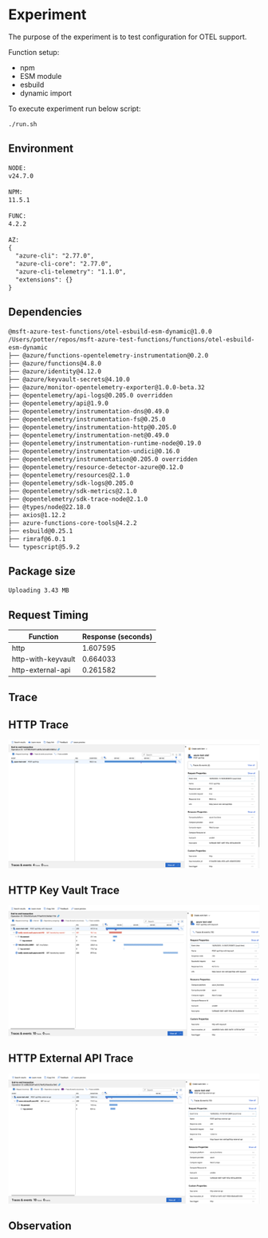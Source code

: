 # Experiment

The purpose of the experiment is to test configuration for OTEL support.

Function setup:
- npm
- ESM module
- esbuild
- dynamic import

To execute experiment run below script:
```shell
./run.sh
```

## Environment

```text
NODE:
v24.7.0

NPM:
11.5.1

FUNC:
4.2.2

AZ:
{
  "azure-cli": "2.77.0",
  "azure-cli-core": "2.77.0",
  "azure-cli-telemetry": "1.1.0",
  "extensions": {}
}
```

## Dependencies

```text
@msft-azure-test-functions/otel-esbuild-esm-dynamic@1.0.0 /Users/potter/repos/msft-azure-test-functions/functions/otel-esbuild-esm-dynamic
├── @azure/functions-opentelemetry-instrumentation@0.2.0
├── @azure/functions@4.8.0
├── @azure/identity@4.12.0
├── @azure/keyvault-secrets@4.10.0
├── @azure/monitor-opentelemetry-exporter@1.0.0-beta.32
├── @opentelemetry/api-logs@0.205.0 overridden
├── @opentelemetry/api@1.9.0
├── @opentelemetry/instrumentation-dns@0.49.0
├── @opentelemetry/instrumentation-fs@0.25.0
├── @opentelemetry/instrumentation-http@0.205.0
├── @opentelemetry/instrumentation-net@0.49.0
├── @opentelemetry/instrumentation-runtime-node@0.19.0
├── @opentelemetry/instrumentation-undici@0.16.0
├── @opentelemetry/instrumentation@0.205.0 overridden
├── @opentelemetry/resource-detector-azure@0.12.0
├── @opentelemetry/resources@2.1.0
├── @opentelemetry/sdk-logs@0.205.0
├── @opentelemetry/sdk-metrics@2.1.0
├── @opentelemetry/sdk-trace-node@2.1.0
├── @types/node@22.18.0
├── axios@1.12.2
├── azure-functions-core-tools@4.2.2
├── esbuild@0.25.1
├── rimraf@6.0.1
└── typescript@5.9.2

```
## Package size

```text
Uploading 3.43 MB
```

## Request Timing

| Function | Response (seconds) |
|---|---|
| http | 1.607595 |
| http-with-keyvault | 0.664033 |
| http-external-api | 0.261582 |

## Trace

## HTTP Trace

![HTTP](assets/http.png)

## HTTP Key Vault Trace

![HTTP Key Vault](assets/http-with-keyvault.png)

## HTTP External API Trace

![HTTP External API](assets/http-external-api.png)

## Observation

